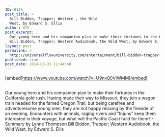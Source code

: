 ```yaml
---
ID: 8115
post_title: >
  Bill Biddon, Trapper; Western , the Wild
  West, by Edward S. Ellis
author: UfU
post_excerpt: |
  Our young hero and his companion plan to make their fortunes in the California gold rush. Having made their way to Missouri, they join a wagon train headed for the famed Oregon Trail, but being carefree and adventuresome young men, they are not happy relaxing by the fireside of an evening. Encounters with animals, raging rivers and "Injuns" keep them interested in their voyage, but what will the Pacific Coast hold for them? - Summary by Lynne Thompson
  Bill Biddon, Trapper; Western Audiobook, the Wild West, by Edward S. Ellis
layout: post
permalink: >
  http://universalflowuniversity.com/entertainment/bill-biddon-trapper-western-the-wild-west-by-edward-s-ellis/
published: true
post_date: 2014-03-31 11:44:48
---
```

[embed]https://www.youtube.com/watch?v=U9nxQ0VIWMM[/embed]</br></br>
<p>Our young hero and his companion plan to make their fortunes in the California gold rush. Having made their way to Missouri, they join a wagon train headed for the famed Oregon Trail, but being carefree and adventuresome young men, they are not happy relaxing by the fireside of an evening. Encounters with animals, raging rivers and "Injuns" keep them interested in their voyage, but what will the Pacific Coast hold for them? - Summary by Lynne Thompson
Bill Biddon, Trapper; Western Audiobook, the Wild West, by Edward S. Ellis</p>